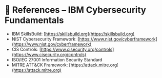 # 🔗 References – IBM Cybersecurity Fundamentals  

- IBM SkillsBuild: [https://skillsbuild.org](https://skillsbuild.org)  
- NIST Cybersecurity Framework: [https://www.nist.gov/cyberframework](https://www.nist.gov/cyberframework)  
- CIS Controls: [https://www.cisecurity.org/controls](https://www.cisecurity.org/controls)  
- ISO/IEC 27001 Information Security Standard  
- MITRE ATT&CK Framework: [https://attack.mitre.org](https://attack.mitre.org)  
